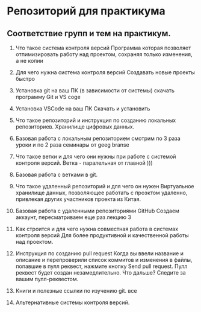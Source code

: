 # Репозиторий для практикума
## Соответствие групп и тем на практикум.

1. Что такое система контроля версий
Программа которая позволяет отпимизировать работу над проектом, сохраняя только изменения, а не копии

2. Для чего нужна система контроля версий
Создавать новые проекты быстро

3. Установка git на ваш ПК (в зависимости от системы)
скачать программу Git и VS coge

4. Установка VSCode на ваш ПК
Скачать и установить

5. Что такое репозиторий и инструкция по созданию локальных репозиториев.
Хранилище цифровых данных. 

6. Базовая работа с локальным репозиторием
смотрим по 3 раза уроки и по 2 раза семинары от geeg branse

7. Что такое ветки и для чего они нужны при работе с системой контроля версий.
Ветка - паралельная от главной ))) 

8. Базовая работа с ветками в git.

9. Что такое удаленный репозиторий и для чего он нужен
Виртуальное хранилище данных, позволяющее работать с проэктом удаленно, привлекая других участников проекта из Китая.

10. Базовая работа с удаленными репозиториями GitHub
Создаем аккаунт, пересматриваем еще раз лекцию 3

11. Как строится и для чего нужна совместная работа в системах контроля версий
Для более продуктивной и качественной работы над проектом.

12. Инструкция по созданию pull request
Когда вы ввели название и описание и перепроверили список коммитов и изменения в файлы, попавшие в пулл реквест, нажмите кнопку Send pull request. Пулл реквест будет создан незамедлительно. Что дальше? Следите за вашим пулл-реквестом.

13. Книги и полезные ссылки по изучению git.
все 

14. Альтернативные системы контроля версий.
